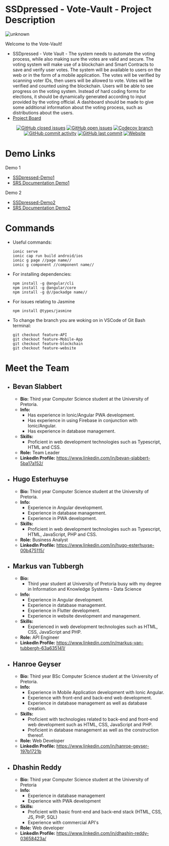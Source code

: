 # SSDpressed - Vote-Vault - Project Description

![unknown](https://user-images.githubusercontent.com/86471999/166426210-88cb2c90-15d7-45fb-b062-684eba26cb75.png)

Welcome to the Vote-Vault!

* SSDpressed - Vote Vault - The system needs to automate the voting process, while also making sure the votes are
  valid and secure. The voting system will make use of a blockchain and Smart Contracts
  to save and verify user votes. The system will be available to users on the web or in the
  form of a mobile application. The votes will be verified by scanning voter IDs, then users
  will be allowed to vote. Votes will be verified and counted using the blockchain. Users
  will be able to see progress on the voting system. Instead of hard coding forms for
  elections, it should be dynamically generated according to input provided by the voting
  official. A dashboard should be made to give some additional information about the
  voting process, such as distributions about the users.
* [Project Board](https://github.com/COS301-SE-2022/Vote-Vault/projects)

<div align="center">

[![GitHub closed issues](https://img.shields.io/github/issues-closed-raw/COS301-SE-2022/Vote-Vault?color=Green&style=for-the-badge)](https://github.com/COS301-SE-2022/Vote-Vault)
[![GitHub open issues](https://img.shields.io/github/issues-raw/COS301-SE-2022/Vote-Vault?style=for-the-badge)](https://github.com/COS301-SE-2022/Vote-Vault)
[![Codecov branch](https://img.shields.io/codecov/c/gh/COS301-SE-2022/Vote-Vault/main?color=ff69b4&style=for-the-badge&token=13KLW5MK77)](https://app.codecov.io/gh/COS301-SE-2022/Vote-Vault)
[![GitHub commit activity](https://img.shields.io/github/commit-activity/w/COS301-SE-2022/Vote-Vault?style=for-the-badge)](https://github.com/COS301-SE-2022/Vote-Vault)
[![GitHub last commit](https://img.shields.io/github/last-commit/COS301-SE-2022/Vote-Vault?style=for-the-badge)](https://github.com/COS301-SE-2022/Vote-Vault)
[![Website](https://img.shields.io/website?style=for-the-badge&url=https%3A%2F%2FVoteVault.com)](https://github.com/COS301-SE-2022/Vote-Vault)

</div>

# Demo Links
Demo 1
* [SSDpressed-Demo1](https://drive.google.com/drive/folders/1wS9xnRXvj-LQQezgtjb8tp6dltM2jlMG)
* [SRS Documentation Demo1](https://github.com/COS301-SE-2022/Vote-Vault/wiki/SRS-Documentation)

Demo 2
* [SSDpressed-Demo2](https://drive.google.com/drive/folders/1wS9xnRXvj-LQQezgtjb8tp6dltM2jlMG)
* [SRS Documentation Demo2](https://github.com/COS301-SE-2022/Vote-Vault/wiki/SRS-Documentation-D2)
# Commands
* Useful commands:

  ```
  ionic serve
  ionic cap run build android/ios
  ionic g page //page name//
  ionic g component //component name//
  ```

* For installing dependencies:

  ```
  npm install -g @angular/cli
  npm install -g @angular/core
  npm install -g @//packadge name//
  ```

* For issues relating to Jasmine

  ```
  npm install @types/jasmine
  ```

* To change the branch you are woking on in VSCode of Git Bash terminal:

  ```
  git checkout feature-API
  git checkout feature-Mobile-App
  git checkout feature-blockchain
  git checkout feature-website
  ```
 
 # Meet the Team
 
* ## Bevan Slabbert
     - **Bio:**
         Third year Computer Science student at the University of Pretoria.
     - **Info:**
          - Has experience in Ionic/Angular PWA development.
          - Has experience in using Firebase in conjunction with Ionic/Angular.
          - Has experience in database management.
     - **Skills:**
          - Proficient in web development technologies such as Typescript, HTML and CSS.
     - **Role:**
          Team Leader
     - **LinkedIn Profile:**
          https://www.linkedin.com/in/bevan-slabbert-5ba17a152/
* ## Hugo Esterhuyse
     - **Bio:**
         Third year Computer Science student at the University of Pretoria.
     - **Info:**
          - Experience in Angular development.
          - Experience in database management.
          - Experience in PWA development.
     - **Skills:**
          - Proficient in web development technologies such as Typescript, HTML, JavaScript, PHP and CSS.
     - **Role:**
          Business Analyst
     - **LinkedIn Profile:**
          https://www.linkedin.com/in/hugo-esterhuyse-00b475115/
* ## Markus van Tubbergh
     - **Bio:**
         - Third year student at University of Pretoria busy with my degree in Information and Knowledge Systems - Data Science
     - **Info:**
          - Experience in Angular development.
          - Experience in database management.
          - Experience in Flutter development.
          - Experience in website development and management.
     - **Skills:**
          - Experienced in web development technologies such as HTML, CSS, JavaScript and PHP.
     - **Role:**
          API Engineer
     - **LinkedIn Profile:**
          https://www.linkedin.com/in/markus-van-tubbergh-63a635141/
* ## Hanroe Geyser
     - **Bio:**
         Third year BSc Computer Science student at the University of Pretoria.
     - **Info:**
         - Experience in Mobile Application development with Ionic Angular.
         - Experience with front-end and back-end web development.
         - Experience in database management as well as database creation.
     - **Skills:**
         - Proficient with technologies related to back-end and front-end web development such as HTML, CSS, JavaScript and PHP.
         - Proficient in database management as well as the construction thereof.
     - **Role:**
          Web Developer
     - **LinkedIn Profile:**
          https://www.linkedin.com/in/hanroe-geyser-197b1721b
* ## Dhashin Reddy
     - **Bio:**
         Third year Computer Science student at the University of Pretoria
     - **Info:**
          - Experience in database management
          - Experience with PWA development
     - **Skills:**
          - Proficient with basic front-end and back-end stack (HTML, CSS, JS, PHP, SQL)
          - Experience with commercial API's 
     - **Role:**
          Web developer
     - **LinkedIn Profile:**
          https://www.linkedin.com/in/dhashin-reddy-03658423a/
